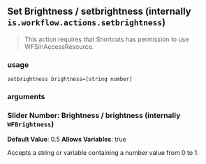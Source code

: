 
## Set Brightness / setbrightness (internally `is.workflow.actions.setbrightness`)


> This action requires that Shortcuts has permission to use WFSiriAccessResource.

### usage
`setbrightness brightness=[string number]`

### arguments
### Slider Number: Brightness / brightness (internally `WFBrightness`)
**Default Value**: 0.5
**Allows Variables**: true


Accepts a string 
or variable
containing a number value from 0 to 1.
